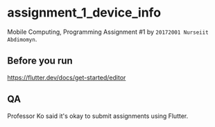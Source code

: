 # assignment_1_device_info

Mobile Computing, Programming Assignment #1 by `20172001 Nurseiit Abdimomyn`.

## Before you run
https://flutter.dev/docs/get-started/editor

## QA
Professor Ko said it's okay to submit assignments using Flutter.
